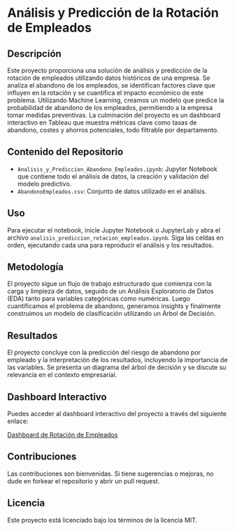 
# Análisis y Predicción de la Rotación de Empleados

## Descripción
Este proyecto proporciona una solución de análisis y predicción de la rotación de empleados utilizando datos históricos de una empresa. Se analiza el abandono de los empleados, se identifican factores clave que influyen en la rotación y se cuantifica el impacto económico de este problema. Utilizando Machine Learning, creamos un modelo que predice la probabilidad de abandono de los empleados, permitiendo a la empresa tomar medidas preventivas. La culminación del proyecto es un dashboard interactivo en Tableau que muestra métricas clave como tasas de abandono, costes y ahorros potenciales, todo filtrable por departamento.

## Contenido del Repositorio
- `Analisis_y_Prediccion_Abandono_Empleados.ipynb`: Jupyter Notebook que contiene todo el análisis de datos, la creación y validación del modelo predictivo.
- `AbandonoEmpleados.csv`: Conjunto de datos utilizado en el análisis.

## Uso
Para ejecutar el notebook, inicie Jupyter Notebook o JupyterLab y abra el archivo `analisis_prediccion_rotacion_empleados.ipynb`. Siga las celdas en orden, ejecutando cada una para reproducir el análisis y los resultados.

## Metodología
El proyecto sigue un flujo de trabajo estructurado que comienza con la carga y limpieza de datos, seguido de un Análisis Exploratorio de Datos (EDA) tanto para variables categóricas como numéricas. Luego cuantificamos el problema de abandono, generamos insights y finalmente construimos un modelo de clasificación utilizando un Árbol de Decisión.

## Resultados
El proyecto concluye con la predicción del riesgo de abandono por empleado y la interpretación de los resultados, incluyendo la importancia de las variables. Se presenta un diagrama del árbol de decisión y se discute su relevancia en el contexto empresarial.

## Dashboard Interactivo
Puedes acceder al dashboard interactivo del proyecto a través del siguiente enlace:

[Dashboard de Rotación de Empleados](https://public.tableau.com/app/profile/roberto.ruiz7263/viz/PracticaDashboard_17112864386510/Dashboard)

## Contribuciones
Las contribuciones son bienvenidas. Si tiene sugerencias o mejoras, no dude en forkear el repositorio y abrir un pull request.

## Licencia
Este proyecto está licenciado bajo los términos de la licencia MIT.

